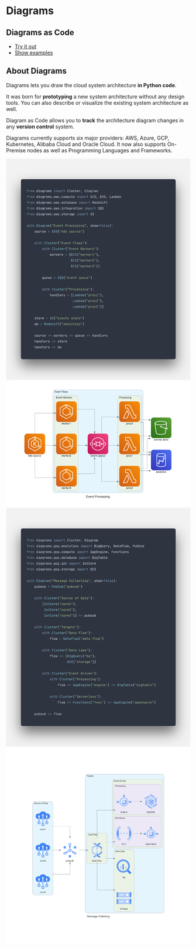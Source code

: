 # Diagrams

## Diagrams as Code

- [Try it out](getting-started/installation.md)
- [Show examples](getting-started/examples.md)


## About Diagrams

Diagrams lets you draw the cloud system architecture **in Python code**.

It was born for **prototyping** a new system architecture without any design tools. You can also describe or visualize the existing system architecture as well.

Diagram as Code allows you to **track** the architecture diagram changes in any **version control** system.

Diagrams currently supports six major providers: AWS, Azure, GCP, Kubernetes, Alibaba Cloud and Oracle Cloud. It now also supports On-Premise nodes as well as Programming Languages and Frameworks.

![event-processing-code](img/event_processing_code.png)
![event-processing-code](img/event_processing_diagram.png)
![event-processing-code](img/message_collecting_code.png)
![event-processing-code](img/message_collecting_diagram.png)
